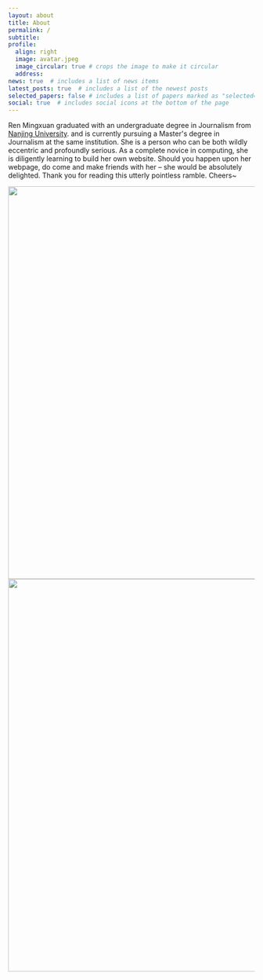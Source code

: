 ```yaml
---
layout: about
title: About
permalink: /
subtitle: 
profile:
  align: right
  image: avatar.jpeg
  image_circular: true # crops the image to make it circular
  address: 
news: true  # includes a list of news items
latest_posts: true  # includes a list of the newest posts
selected_papers: false # includes a list of papers marked as "selected={true}"
social: true  # includes social icons at the bottom of the page
---
```


Ren Mingxuan graduated with an undergraduate degree in Journalism from [Nanjing University](http://jc.nju.edu.cn). and is currently pursuing a Master's degree in Journalism at the same institution. She is a person who can be both wildly eccentric and profoundly serious. As a complete novice in computing, she is diligently learning to build her own website. Should you happen upon her webpage, do come and make friends with her – she would be absolutely delighted. Thank you for reading this utterly pointless ramble. Cheers~


<img src="https://user-images.githubusercontent.com/543384/178952701-6e595809-3059-41d4-9d88-356a9b339445.png" align = "middle" width = "800px">


<br>

<a href="https://github.com/SocratesClub/SocratesClub.github.io/edit/master/_pages/about.md">
  <img src="https://user-images.githubusercontent.com/543384/192227995-fdb3a693-2f68-4dc4-b9bd-06053066322f.png" width = "800" align="middle" />
</a>

<br>
